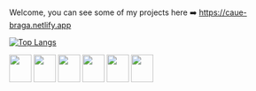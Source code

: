 Welcome, you can see some of my projects here ➡️ https://caue-braga.netlify.app
 




[![Top Langs](https://github-readme-stats.vercel.app/api/top-langs/?username=CaueBraga&layout=compact&theme=radical)](https://github.com/CaueBraga/github-readme-stats)

<div>
<img height="50" width="40" src="https://cdn.jsdelivr.net/gh/devicons/devicon/icons/react/react-original-wordmark.svg" />
<img height="50" width="40" src="https://cdn.jsdelivr.net/gh/devicons/devicon/icons/nextjs/nextjs-original.svg" />
<!-- <img height="50" width="40"  src="https://cdn.jsdelivr.net/gh/devicons/devicon/icons/tailwindcss/tailwindcss-plain.svg" /> -->
<img height="50" width="40" src="https://cdn.jsdelivr.net/gh/devicons/devicon/icons/javascript/javascript-original.svg" />
<img height="50" width="40" src="https://cdn.jsdelivr.net/gh/devicons/devicon/icons/typescript/typescript-original.svg" />
<img height="50" width="40" src="https://cdn.jsdelivr.net/gh/devicons/devicon/icons/html5/html5-original.svg" />
<img height="50" width="40" src="https://cdn.jsdelivr.net/gh/devicons/devicon/icons/css3/css3-original.svg" />


 
 </div>

   
